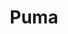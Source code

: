 ---
title: "Puma"
url: /bangalore/puma-icici-lombard-general-insurance-madivala-bangalore-2nd-floor-s-v-r-complex-89-hosur-main-road-madiwala-1st-stage-koramangala/
shop: clothes
---